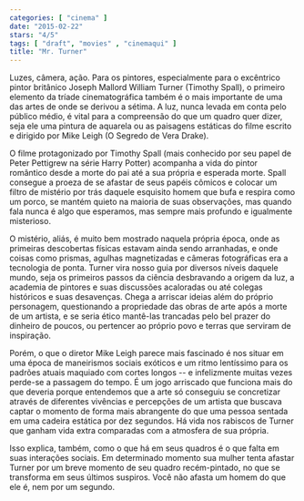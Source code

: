 ```yaml
---
categories: [ "cinema" ]
date: "2015-02-22"
stars: "4/5"
tags: [ "draft", "movies" , "cinemaqui" ]
title: "Mr. Turner"
---
```

Luzes, câmera, ação. Para os pintores, especialmente para o excêntrico
pintor britânico Joseph Mallord William Turner (Timothy Spall), o
primeiro elemento da tríade cinematográfica também é o mais importante
de uma das artes de onde se derivou a sétima. A luz, nunca levada em
conta pelo público médio, é vital para a compreensão do que um quadro
quer dizer, seja ele uma pintura de aquarela ou as paisagens estáticas
do filme escrito e dirigido por Mike Leigh (O Segredo de Vera Drake).

O filme protagonizado por Timothy Spall (mais conhecido por seu
papel de Peter Pettigrew na série Harry Potter) acompanha a vida do
pintor romântico desde a morte do pai até a sua própria e esperada
morte. Spall consegue a proeza de se afastar de seus papéis cômicos
e colocar um filtro de mistério por trás daquele esquisito homem
que bufa e respira como um porco, se mantém quieto na maioria de suas
observações, mas quando fala nunca é algo que esperamos, mas sempre
mais profundo e igualmente misterioso.

O mistério, aliás, é muito bem mostrado naquela própria época,
onde as primeiras descobertas físicas estavam ainda sendo arranhadas,
e onde coisas como prismas, agulhas magnetizadas e câmeras fotográficas
era a tecnologia de ponta. Turner vira nosso guia por diversos níveis
daquele mundo, seja os primeiros passos da ciência desbravando a origem
da luz, a academia de pintores e suas discussões acaloradas ou até
colegas históricos e suas desavenças. Chega a arriscar ideias além do
próprio personagem, questionando a propriedade das obras de arte após
a morte de um artista, e se seria ético mantê-las trancadas pelo bel
prazer do dinheiro de poucos, ou pertencer ao próprio povo e terras
que serviram de inspiração.

Porém, o que o diretor Mike Leigh parece mais fascinado é nos situar em
uma época de maneirismos sociais exóticos e um ritmo lentíssimo para
os padrões atuais maquiado com cortes longos -- e infelizmente muitas
vezes perde-se a passagem do tempo. É um jogo arriscado que funciona mais
do que deveria porque entendemos que a arte só conseguiu se concretizar
através de diferentes vivências e percepções de um artista que buscava
captar o momento de forma mais abrangente do que uma pessoa sentada em
uma cadeira estática por dez segundos. Há vida nos rabiscos de Turner
que ganham vida extra comparadas com a atmosfera de sua própria.

Isso explica, também, como o que há em seus quadros é o que falta
em suas interações sociais. Em determinado momento sua mulher tenta
afastar Turner por um breve momento de seu quadro recém-pintado, no que
se transforma em seus últimos suspiros. Você não afasta um homem do
que ele é, nem por um segundo.
